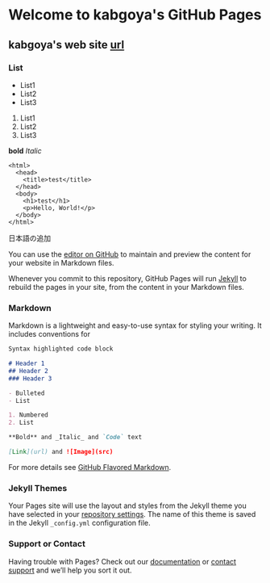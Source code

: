 # Welcome to kabgoya's GitHub Pages


## kabgoya's web site [url](http://kabgoya.com/)


### List
- List1
- List2
- List3

1. List1
2. List2
3. List3

**bold**
_Italic_

```
<html>
  <head>
    <title>test</title>
  </head>
  <body>
    <h1>test</h1>
    <p>Hello, World!</p>
  </body>
</html>
```
日本語の追加

You can use the [editor on GitHub](https://github.com/kabgoya/kabgoya.github.io/edit/master/index.md) to maintain and preview the content for your website in Markdown files.

Whenever you commit to this repository, GitHub Pages will run [Jekyll](https://jekyllrb.com/) to rebuild the pages in your site, from the content in your Markdown files.

### Markdown

Markdown is a lightweight and easy-to-use syntax for styling your writing. It includes conventions for

```markdown
Syntax highlighted code block

# Header 1
## Header 2
### Header 3

- Bulleted
- List

1. Numbered
2. List

**Bold** and _Italic_ and `Code` text

[Link](url) and ![Image](src)
```

For more details see [GitHub Flavored Markdown](https://guides.github.com/features/mastering-markdown/).

### Jekyll Themes

Your Pages site will use the layout and styles from the Jekyll theme you have selected in your [repository settings](https://github.com/kabgoya/kabgoya.github.io/settings). The name of this theme is saved in the Jekyll `_config.yml` configuration file.

### Support or Contact

Having trouble with Pages? Check out our [documentation](https://help.github.com/categories/github-pages-basics/) or [contact support](https://github.com/contact) and we’ll help you sort it out.


